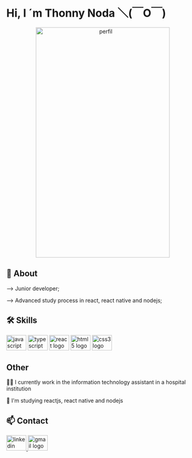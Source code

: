 

# Hi, I ´m Thonny Noda ＼(￣O￣)

<div align="center">
 <img src="https://lh3.googleusercontent.com/03Eiq8WXIpIBWMFNwUZq2BmSCkDSd9JU2RWfScdqPPUgskzY9lNIcwMXuAmV21-5wk_9q_c-AsjM1UYfpJprkYU78ocvPB8Fcmd8GPdHwxC5x-bWh4zr_PcxtefSYtdDL0qb9mWS9eDfCCEhmGBlEhe8tqRSLGBYBN1rHXLchVn3__m06y8F8g1rfts51-pFeWSUV0UbBPkWs0tiOqs7KNatB9rKIwD_8sW2-pm2YydGzjkbiqviZmoqZMa6NBEpEprvPmN3pYza44dDlDYEd35dMNv2VhSTV4AnHKf8n54PCp3bVlVRLFOLG9jTZrwFjclzNQ8tP3-baL-xvXFacHdoogHQKD0Go6jf7uZ2H-IN6tvo2UpDLph3oxF5cN9cEIwvR1MfIDuAzn6WjfjMdUCx3lQeosl2SfQQWKEKfN6ND6mwYqx3uW6l6aR0Yf2XnrLTUkR7bOZECLRogJOg5bpv1BqrLpJ9UHtWO1Sg6OL6HgFBMZvOyGb4Bnj9VphFm064b0LDVkEX_rbEHTov_dHwK1knMhyotqWmVGEDQQ5uvIsO7RDguoYfKkmvOZCqqOy4CE4mdkaycexH2ukW9Zk8VmShhahsGaEZ8KxHgpe4xegXluMEpV6dRjrH0iZKvVWeGq_Vy3ZoscLH5mJeQ7_jsqPpt_OoRUZB5wbixWBHTx28lNLZ32SUItfzd9rCwuk7uMtCRVWaLGZmm4TVEYkcGs_o2zyvs__4ruHPNL3T55gO9_0tCSXHnKIE5MZJWMUinsGNJbsQmRbjDGbJ6WPDFM_3XSAHZO8=w358-h598-no?authuser=0" height="600" width="350" alt="perfil"  />
</div>

## 🚀 About
--> Junior developer;

--> Advanced study process in react, react native and nodejs;

## 🛠 Skills


<div align="left">
  <img src="https://cdn.jsdelivr.net/gh/devicons/devicon/icons/javascript/javascript-original.svg" height="40" width="52" alt="javascript logo"  />
  <img src="https://cdn.jsdelivr.net/gh/devicons/devicon/icons/typescript/typescript-original.svg" height="40" width="52" alt="typescript logo"  />
  <img src="https://cdn.jsdelivr.net/gh/devicons/devicon/icons/react/react-original.svg" height="40" width="52" alt="react logo"  />
  <img src="https://cdn.jsdelivr.net/gh/devicons/devicon/icons/html5/html5-original.svg" height="40" width="52" alt="html5 logo"  />
  <img src="https://cdn.jsdelivr.net/gh/devicons/devicon/icons/css3/css3-original.svg" height="40" width="52" alt="css3 logo"  />
</div>

###

## Other
👩‍💻 I currently work in the information technology assistant in a hospital institution

🧠 I'm studying reactjs, react native and nodejs

## 📫 Contact
<div align="left">
  <a href="https://www.linkedin.com/in/noda-tony/" target="_blank">
    <img src="https://raw.githubusercontent.com/maurodesouza/profile-readme-generator/master/src/assets/icons/social/linkedin/default.svg" width="52" height="40" alt="linkedin logo"  />
  </a>
  <a href="noda.thonny@gmail.com" target="_blank">
    <img src="https://raw.githubusercontent.com/maurodesouza/profile-readme-generator/master/src/assets/icons/social/gmail/default.svg" width="52" height="40" alt="gmail logo"  />
  </a>
</div>

###


